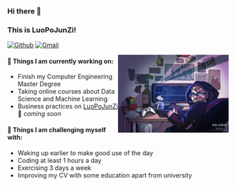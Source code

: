 ### Hi there 👋 
### This is LuoPoJunZi!

[![Github](https://img.shields.io/badge/-Github-000?style=flat&logo=Github&logoColor=white)](https://github.com/FernandoRoldan93)
[![Gmail](https://img.shields.io/badge/-Gmail-c14438?style=flat&logo=Gmail&logoColor=white)](mailto:Fernando.Roldan.Zafra@gmail.com)



<img align="right" alt="img" src="https://github.com/FernandoRoldan93/FernandoRoldan93/blob/master/cover_image.jpg" width="50%" height="auto" />


#### 🌱 Things I am currently working on: 
- Finish my Computer Engineering Master Degree  
- Taking online courses about Data Science and Machine Learning 
- Business practices on [LuoPoJunZi](https://github.com/LuoPoJunZi) 🚀 *coming soon*

#### :muscle: Things I am challenging myself with:
- Waking up earlier to make good use of the day
- Coding at least 1 hours a day
- Exercising 3 days a week
- Improving my CV with some education apart from university

